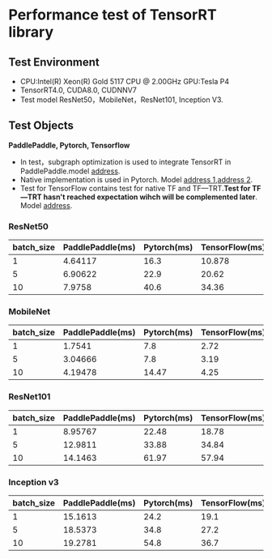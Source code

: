 # Performance test of TensorRT library

## Test Environment
- CPU:Intel(R) Xeon(R) Gold 5117 CPU @ 2.00GHz GPU:Tesla P4
- TensorRT4.0, CUDA8.0, CUDNNV7
- Test model ResNet50，MobileNet，ResNet101, Inception V3.

## Test Objects
**PaddlePaddle, Pytorch, Tensorflow**   

- In test，subgraph optimization is used to integrate TensorRT in PaddlePaddle.model [address](https://github.com/PaddlePaddle/models/tree/develop/fluid/PaddleCV/image_classification/models).
- Native implementation is used in Pytorch. Model [address 1](https://github.com/pytorch/vision/tree/master/torchvision/models),[address 2](https://github.com/marvis/pytorch-mobilenet).
- Test for TensorFlow contains test for native TF and TF—TRT.**Test for TF—TRT hasn't reached expectation wihch will be complemented later**. Model [address](https://github.com/tensorflow/models).


### ResNet50 
 
|batch_size|PaddlePaddle(ms)|Pytorch(ms)|TensorFlow(ms)|
|---|---|---|---|
|1|4.64117 |16.3|10.878|
|5|6.90622| 22.9 |20.62|
|10|7.9758 |40.6|34.36|

### MobileNet
|batch_size|PaddlePaddle(ms)|Pytorch(ms)|TensorFlow(ms)|
|---|---|---|---|
|1| 1.7541 | 7.8 |2.72|
|5| 3.04666 | 7.8 |3.19|
|10|4.19478 | 14.47 |4.25|

### ResNet101
|batch_size|PaddlePaddle(ms)|Pytorch(ms)|TensorFlow(ms)|
|---|---|---|---|
|1|8.95767| 22.48 |18.78|
|5|12.9811 | 33.88 |34.84|
|10|14.1463| 61.97 |57.94|


### Inception v3
|batch_size|PaddlePaddle(ms)|Pytorch(ms)|TensorFlow(ms)|
|---|---|---|---|
|1|15.1613 | 24.2 |19.1|
|5|18.5373 | 34.8 |27.2|
|10|19.2781| 54.8 |36.7|




